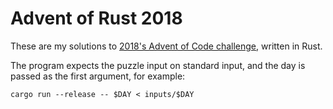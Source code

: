 # Advent of Rust 2018

These are my solutions to [2018's Advent of Code challenge](https://adventofcode.com/2018), written in Rust.

The program expects the puzzle input on standard input, and the day is passed as the first argument, for example:

    cargo run --release -- $DAY < inputs/$DAY

